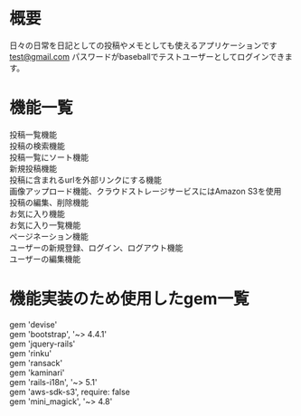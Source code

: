 # 概要

日々の日常を日記としての投稿やメモとしても使えるアプリケーションです<br>
test@gmail.com パスワードがbaseballでテストユーザーとしてログインできます。

# 機能一覧

投稿一覧機能<br>
投稿の検索機能<br>
投稿一覧にソート機能<br>
新規投稿機能<br>
投稿に含まれるurlを外部リンクにする機能<br>
画像アップロード機能、クラウドストレージサービスにはAmazon S3を使用<br>
投稿の編集、削除機能<br>
お気に入り機能<br>
お気に入り一覧機能<br>
ページネーション機能<br>
ユーザーの新規登録、ログイン、ログアウト機能<br>
ユーザーの編集機能<br>

# 機能実装のため使用したgem一覧

gem 'devise'<br>
gem 'bootstrap', '~> 4.4.1'<br>
gem 'jquery-rails'<br>
gem 'rinku'<br>
gem 'ransack'<br>
gem 'kaminari'<br>
gem 'rails-i18n', '~> 5.1'<br>
gem 'aws-sdk-s3', require: false<br>
gem 'mini_magick', '~> 4.8'<br>

